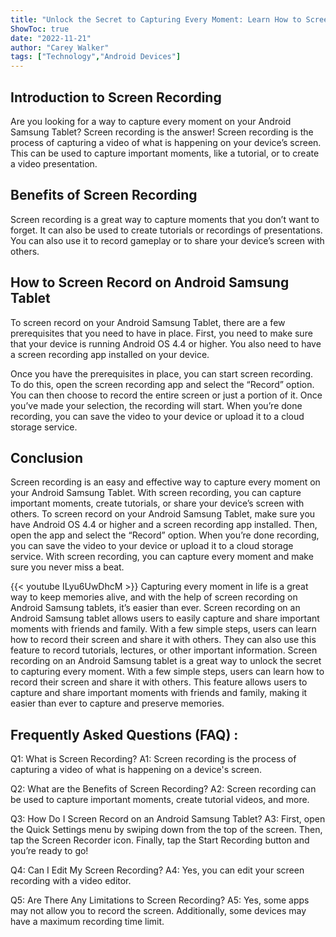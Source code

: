 ```yaml
---
title: "Unlock the Secret to Capturing Every Moment: Learn How to Screen Record on Android Samsung Tablet!"
ShowToc: true 
date: "2022-11-21"
author: "Carey Walker" 
tags: ["Technology","Android Devices"]
---
```

## Introduction to Screen Recording

Are you looking for a way to capture every moment on your Android Samsung Tablet? Screen recording is the answer! Screen recording is the process of capturing a video of what is happening on your device’s screen. This can be used to capture important moments, like a tutorial, or to create a video presentation. 

## Benefits of Screen Recording

Screen recording is a great way to capture moments that you don’t want to forget. It can also be used to create tutorials or recordings of presentations. You can also use it to record gameplay or to share your device’s screen with others.

## How to Screen Record on Android Samsung Tablet

To screen record on your Android Samsung Tablet, there are a few prerequisites that you need to have in place. First, you need to make sure that your device is running Android OS 4.4 or higher. You also need to have a screen recording app installed on your device. 

Once you have the prerequisites in place, you can start screen recording. To do this, open the screen recording app and select the “Record” option. You can then choose to record the entire screen or just a portion of it. Once you’ve made your selection, the recording will start. When you’re done recording, you can save the video to your device or upload it to a cloud storage service. 

## Conclusion

Screen recording is an easy and effective way to capture every moment on your Android Samsung Tablet. With screen recording, you can capture important moments, create tutorials, or share your device’s screen with others. To screen record on your Android Samsung Tablet, make sure you have Android OS 4.4 or higher and a screen recording app installed. Then, open the app and select the “Record” option. When you’re done recording, you can save the video to your device or upload it to a cloud storage service. With screen recording, you can capture every moment and make sure you never miss a beat.

{{< youtube ILyu6UwDhcM >}} 
Capturing every moment in life is a great way to keep memories alive, and with the help of screen recording on Android Samsung tablets, it’s easier than ever. Screen recording on an Android Samsung tablet allows users to easily capture and share important moments with friends and family. With a few simple steps, users can learn how to record their screen and share it with others. They can also use this feature to record tutorials, lectures, or other important information. Screen recording on an Android Samsung tablet is a great way to unlock the secret to capturing every moment. With a few simple steps, users can learn how to record their screen and share it with others. This feature allows users to capture and share important moments with friends and family, making it easier than ever to capture and preserve memories.

## Frequently Asked Questions (FAQ) :
Q1: What is Screen Recording?
A1: Screen recording is the process of capturing a video of what is happening on a device's screen.

Q2: What are the Benefits of Screen Recording?
A2: Screen recording can be used to capture important moments, create tutorial videos, and more.

Q3: How Do I Screen Record on an Android Samsung Tablet?
A3: First, open the Quick Settings menu by swiping down from the top of the screen. Then, tap the Screen Recorder icon. Finally, tap the Start Recording button and you’re ready to go!

Q4: Can I Edit My Screen Recording?
A4: Yes, you can edit your screen recording with a video editor.

Q5: Are There Any Limitations to Screen Recording?
A5: Yes, some apps may not allow you to record the screen. Additionally, some devices may have a maximum recording time limit.


